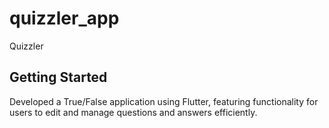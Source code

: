 # quizzler_app

Quizzler

## Getting Started

Developed a True/False application using Flutter, featuring functionality for users to edit and manage questions and answers efficiently.
